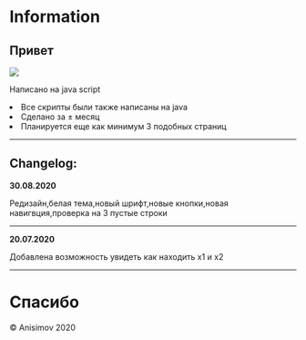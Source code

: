 <!DOCTYPE html>
<html>
<head>
</head>
<body>
<h1>Information</h1>
<h2>Привет</h2><img src="https://images.squarespace-cdn.com/content/v1/544ff970e4b0c2f7a273e9b6/1537086985178-LDFUKUP0NFT51ODG45OB/ke17ZwdGBToddI8pDm48kN-iCp0H8EbLNb85VXvIfntZw-zPPgdn4jUwVcJE1ZvWQUxwkmyExglNqGp0IvTJZUJFbgE-7XRK3dMEBRBhUpxbJ6nT22MqkKTNnYny1wnkClHS-tzM1oczfpRGL4qDHKXlZBeQsEdLEUBRJKqSpxE/jelly-party-logo-SB.gif">
<p>Написано на java script</p>

<li>Все скрипты были также написаны на java</li>
<li>Сделано за ± месяц</li>
<li>Планируется еще как минимум 3 подобных страниц </li>
<hr 6px>

<h2>Changelog:</h2>
<b>30.08.2020</b>
<p>Редизайн,белая тема,новый шрифт,новые кнопки,новая навигвция,проверка на 3 пустые строки</p>
<hr 6px>
<div id="add"><b>20.07.2020</b></div>
<p>Добавлена возможность увидеть как находить х1 и х2</p>
<hr 6px>

  <h1>Cпасибо</h1>
</a>
<footer>&copy; Anisimov 2020</footer>
</body>
</html>
</html>
